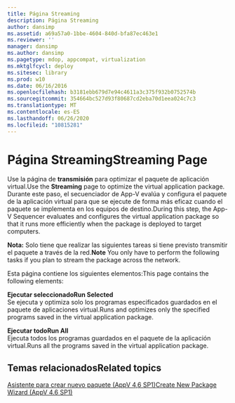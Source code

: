 ```yaml
---
title: Página Streaming
description: Página Streaming
author: dansimp
ms.assetid: a69a57a0-1bbe-4604-840d-bfa87ec463e1
ms.reviewer: ''
manager: dansimp
ms.author: dansimp
ms.pagetype: mdop, appcompat, virtualization
ms.mktglfcycl: deploy
ms.sitesec: library
ms.prod: w10
ms.date: 06/16/2016
ms.openlocfilehash: b3181ebb679d7e94c4611a3c375f932b0752574b
ms.sourcegitcommit: 354664bc527d93f80687cd2eba70d1eea024c7c3
ms.translationtype: MT
ms.contentlocale: es-ES
ms.lasthandoff: 06/26/2020
ms.locfileid: "10815281"
---
```

# <span data-ttu-id="eb003-103">Página Streaming</span><span class="sxs-lookup"><span data-stu-id="eb003-103">Streaming Page</span></span>


<span data-ttu-id="eb003-104">Use la página de **transmisión** para optimizar el paquete de aplicación virtual.</span><span class="sxs-lookup"><span data-stu-id="eb003-104">Use the **Streaming** page to optimize the virtual application package.</span></span> <span data-ttu-id="eb003-105">Durante este paso, el secuenciador de App-V evalúa y configura el paquete de la aplicación virtual para que se ejecute de forma más eficaz cuando el paquete se implementa en los equipos de destino.</span><span class="sxs-lookup"><span data-stu-id="eb003-105">During this step, the App-V Sequencer evaluates and configures the virtual application package so that it runs more efficiently when the package is deployed to target computers.</span></span>

<span data-ttu-id="eb003-106">**Nota:**  Solo tiene que realizar las siguientes tareas si tiene previsto transmitir el paquete a través de la red.</span><span class="sxs-lookup"><span data-stu-id="eb003-106">**Note** You only have to perform the following tasks if you plan to stream the package across the network.</span></span>

 

<span data-ttu-id="eb003-107">Esta página contiene los siguientes elementos:</span><span class="sxs-lookup"><span data-stu-id="eb003-107">This page contains the following elements:</span></span>

<a href="" id="run-selected"></a>**<span data-ttu-id="eb003-108">Ejecutar seleccionado</span><span class="sxs-lookup"><span data-stu-id="eb003-108">Run Selected</span></span>**  
<span data-ttu-id="eb003-109">Se ejecuta y optimiza solo los programas especificados guardados en el paquete de aplicaciones virtual.</span><span class="sxs-lookup"><span data-stu-id="eb003-109">Runs and optimizes only the specified programs saved in the virtual application package.</span></span>

<a href="" id="run-all"></a>**<span data-ttu-id="eb003-110">Ejecutar todo</span><span class="sxs-lookup"><span data-stu-id="eb003-110">Run All</span></span>**  
<span data-ttu-id="eb003-111">Ejecuta todos los programas guardados en el paquete de la aplicación virtual.</span><span class="sxs-lookup"><span data-stu-id="eb003-111">Runs all the programs saved in the virtual application package.</span></span>

## <span data-ttu-id="eb003-112">Temas relacionados</span><span class="sxs-lookup"><span data-stu-id="eb003-112">Related topics</span></span>


[<span data-ttu-id="eb003-113">Asistente para crear nuevo paquete (AppV 4,6 SP1)</span><span class="sxs-lookup"><span data-stu-id="eb003-113">Create New Package Wizard (AppV 4.6 SP1)</span></span>](create-new-package-wizard---appv-46-sp1-.md)

 

 





